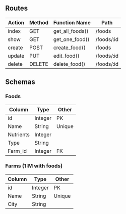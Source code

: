 ## Routes

| Action | Method | Function Name | Path|
|-----|-----|-----|------|
|index| GET | get\_all\_foods() | /foods|
| show | GET | get\_one\_food() | /foods/:id |
| create | POST | create_food() | /foods |
| update | PUT | edit_food() | /foods/:id |
| delete | DELETE | delete_food() | /foods/:id |


## Schemas

### Foods

| Column | Type | Other |
| ----- | ------ | ----|
| id | Integer | PK |
| Name | String | Unique
| Nutrients | Integer | 
| Type | String |
| Farm_id | Integer | FK


### Farms (1:M with foods)

| Column | Type | Other |
| ----- | ------ | ----|
| id | Integer | PK |
| Name | String | Unique |
| City | String | 

